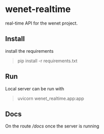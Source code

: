 # wenet-realtime

real-time API for the wenet project.

## Install

install the requirements

> pip install -r requirements.txt

## Run

Local server can be run with 

> uvicorn wenet_realtime.app:app

## Docs

On the route */docs* once the server is running